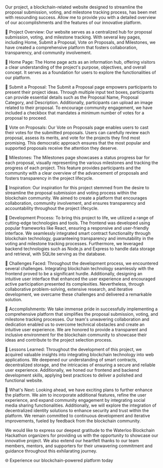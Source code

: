 Our project, a blockchain-related website designed to streamline the proposal submission, voting, and milestone tracking process, has been met with resounding success. Allow me to provide you with a detailed overview of our accomplishments and the features of our innovative platform.

🔹 Project Overview:
Our website serves as a centralized hub for proposal submission, voting, and milestone tracking. With several key pages, including Home, Submit a Proposal, Vote on Proposals, and Milestones, we have created a comprehensive platform that fosters collaboration, transparency, and community involvement.

🔹 Home Page:
The Home page acts as an information hub, offering visitors a clear understanding of the project's purpose, objectives, and overall concept. It serves as a foundation for users to explore the functionalities of our platform.

🔹 Submit a Proposal:
The Submit a Proposal page empowers participants to present their project ideas. Through multiple input text boxes, participants can provide essential details such as the Proposal Name, Proposal Category, and Description. Additionally, participants can upload an image related to their proposal. To encourage community engagement, we have included a checkbox that mandates a minimum number of votes for a proposal to proceed.

🔹 Vote on Proposals:
Our Vote on Proposals page enables users to cast their votes for the submitted proposals. Users can carefully review each proposal, assess its merits, and vote for the projects they find most promising. This democratic approach ensures that the most popular and supported proposals receive the attention they deserve.

🔹 Milestones:
The Milestones page showcases a status progress bar for each proposal, visually representing the various milestones and tracking the progress of each project. This feature provides participants and the community with a clear overview of the advancement of proposals and fosters transparency in the project lifecycle.

🔹 Inspiration:
Our inspiration for this project stemmed from the desire to streamline the proposal submission and voting process within the blockchain community. We aimed to create a platform that encourages collaboration, community involvement, and ensures transparency and accountability throughout the project lifecycle.

🔹 Development Process:
To bring this project to life, we utilized a range of cutting-edge technologies and tools. The frontend was developed using popular frameworks like React, ensuring a responsive and user-friendly interface. We seamlessly integrated smart contract functionality through blockchain technology, guaranteeing transparency and immutability in the voting and milestone tracking processes. Furthermore, we leveraged backend technologies such as Node.js and Express to handle data storage and retrieval, with SQLite serving as the database.

🔹 Challenges Faced:
Throughout the development process, we encountered several challenges. Integrating blockchain technology seamlessly with the frontend proved to be a significant hurdle. Additionally, designing an intuitive user interface that enhanced the user experience and encouraged active participation presented its complexities. Nevertheless, through collaborative problem-solving, extensive research, and iterative development, we overcame these challenges and delivered a remarkable solution.

🔹 Accomplishments:
We take immense pride in successfully implementing a comprehensive platform that simplifies the proposal submission, voting, and milestone tracking processes. Our team's unwavering collaboration and dedication enabled us to overcome technical obstacles and create an intuitive user experience. We are honored to provide a transparent and inclusive environment for the blockchain community to showcase their ideas and contribute to the project selection process.

🔹 Lessons Learned:
Throughout the development of this project, we acquired valuable insights into integrating blockchain technology into web applications. We deepened our understanding of smart contracts, decentralized storage, and the intricacies of ensuring a secure and reliable user experience. Additionally, we honed our frontend and backend development skills, applying best practices to deliver a polished and functional website.

🔹 What's Next:
Looking ahead, we have exciting plans to further enhance the platform. We aim to incorporate additional features, refine the user experience, and expand community engagement by integrating social media sharing functionalities. Additionally, we will explore the integration of decentralized identity solutions to enhance security and trust within the platform. We remain committed to continuous development and iterative improvements, fueled by feedback from the blockchain community.

We would like to express our deepest gratitude to the Waterloo Blockchain Hackathon organizers for providing us with the opportunity to showcase our innovative project. We also extend our heartfelt thanks to our team members, mentors, and supporters for their unwavering commitment and guidance throughout this exhilarating journey.

🌐 Experience our blockchain-powered platform today
